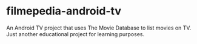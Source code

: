 # filmepedia-android-tv
An Android TV project that uses The Movie Database to list movies on TV. Just another educational project for learning purposes.
